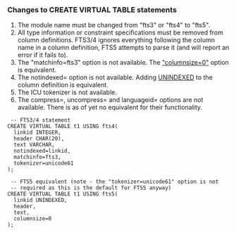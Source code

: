 ### Changes to CREATE VIRTUAL TABLE statements


1. The module name must be changed from "fts3" or "fts4" to "fts5".
2. All type information or constraint specifications must be removed from
 column definitions. FTS3/4 ignores everything following the column name in
 a column definition, FTS5 attempts to parse it (and will report an error
 if it fails to).
3. The "matchinfo\=fts3" option is not available. The
 ["columnsize\=0"](fts5.html#the_columnsize_option) option is equivalent.
4. The notindexed\= option is not available. Adding [UNINDEXED](fts5.html#the_unindexed_column_option)
 to the column definition is equivalent.
5. The ICU tokenizer is not available.
6. The compress\=, uncompress\= and languageid\= options are not available.
 There is as of yet no equivalent for their functionality.



```
 -- FTS3/4 statement 
CREATE VIRTUAL TABLE t1 USING fts4(
  linkid INTEGER,
  header CHAR(20),
  text VARCHAR,
  notindexed=linkid,
  matchinfo=fts3,
  tokenizer=unicode61
);

 -- FTS5 equivalent (note - the "tokenizer=unicode61" option is not
 -- required as this is the default for FTS5 anyway)
CREATE VIRTUAL TABLE t1 USING fts5(
  linkid UNINDEXED,
  header,
  text,
  columnsize=0
);

```


